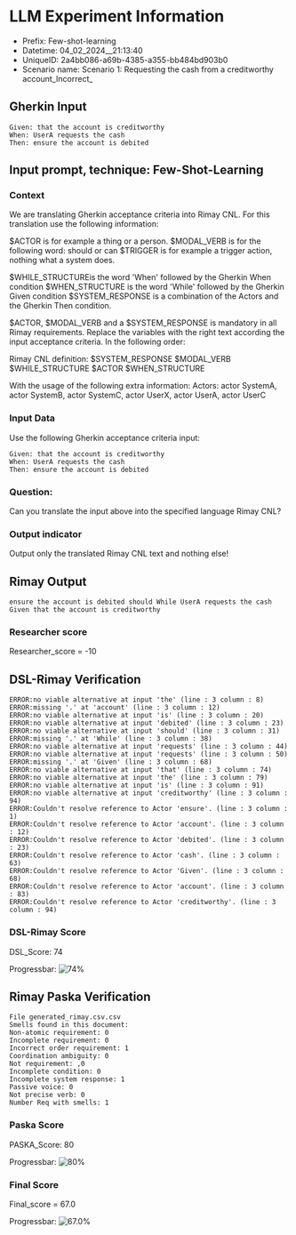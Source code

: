 

# LLM Experiment Information
* Prefix:   Few-shot-learning
* Datetime: 04_02_2024__21:13:40
* UniqueID: 2a4bb086-a69b-4385-a355-bb484bd903b0
* Scenario name: Scenario 1: Requesting the cash from a creditworthy account_Incorrect_

        

## Gherkin Input
```
Given: that the account is creditworthy
When: UserA requests the cash
Then: ensure the account is debited
```
    



## Input prompt, technique: Few-Shot-Learning


### Context
We are translating Gherkin acceptance criteria into Rimay CNL.
For this translation use the following information:

$ACTOR is for example a thing or a person.
$MODAL_VERB is for  the following word: should or can
$TRIGGER is for example a trigger action, nothing what a system does.

$WHILE_STRUCTUREis the word  'When' followed by the Gherkin When condition
$WHEN_STRUCTURE  is the word 'While' followed by the Gherkin Given condition 
$SYSTEM_RESPONSE is a combination of the Actors and the Gherkin Then condition.

$ACTOR, $MODAL_VERB and a $SYSTEM_RESPONSE is mandatory in all Rimay requirements.
Replace the variables with the right text according the input acceptance criteria.
In the following order: 

Rimay CNL definition: $SYSTEM_RESPONSE  $MODAL_VERB      $WHILE_STRUCTURE         $ACTOR      $WHEN_STRUCTURE

With the usage of the following extra information:
Actors: actor SystemA, actor SystemB, actor SystemC, actor UserX, actor UserA, actor UserC


        

### Input Data
Use the following Gherkin acceptance criteria input: 
```
Given: that the account is creditworthy
When: UserA requests the cash
Then: ensure the account is debited
```

### Question:
Can you translate the input above into the specified language Rimay CNL?

### Output indicator
Output only the translated Rimay CNL text and nothing else!


## Rimay Output
```
ensure the account is debited should While UserA requests the cash Given that the account is creditworthy
``` 
            

### Researcher score
Researcher_score = -10




## DSL-Rimay Verification
```
ERROR:no viable alternative at input 'the' (line : 3 column : 8)
ERROR:missing '.' at 'account' (line : 3 column : 12)
ERROR:no viable alternative at input 'is' (line : 3 column : 20)
ERROR:no viable alternative at input 'debited' (line : 3 column : 23)
ERROR:no viable alternative at input 'should' (line : 3 column : 31)
ERROR:missing '.' at 'While' (line : 3 column : 38)
ERROR:no viable alternative at input 'requests' (line : 3 column : 44)
ERROR:no viable alternative at input 'requests' (line : 3 column : 50)
ERROR:missing '.' at 'Given' (line : 3 column : 68)
ERROR:no viable alternative at input 'that' (line : 3 column : 74)
ERROR:no viable alternative at input 'the' (line : 3 column : 79)
ERROR:no viable alternative at input 'is' (line : 3 column : 91)
ERROR:no viable alternative at input 'creditworthy' (line : 3 column : 94)
ERROR:Couldn't resolve reference to Actor 'ensure'. (line : 3 column : 1)
ERROR:Couldn't resolve reference to Actor 'account'. (line : 3 column : 12)
ERROR:Couldn't resolve reference to Actor 'debited'. (line : 3 column : 23)
ERROR:Couldn't resolve reference to Actor 'cash'. (line : 3 column : 63)
ERROR:Couldn't resolve reference to Actor 'Given'. (line : 3 column : 68)
ERROR:Couldn't resolve reference to Actor 'account'. (line : 3 column : 83)
ERROR:Couldn't resolve reference to Actor 'creditworthy'. (line : 3 column : 94)

```
### DSL-Rimay Score
DSL_Score: 74

Progressbar: ![74%](https://progress-bar.dev/74)

            


## Rimay Paska Verification
```
File generated_rimay.csv.csv
Smells found in this document: 
Non-atomic requirement: 0
Incomplete requirement: 0
Incorrect order requirement: 1
Coordination ambiguity: 0
Not requirement: ,0
Incomplete condition: 0
Incomplete system response: 1
Passive voice: 0
Not precise verb: 0
Number Req with smells: 1

```
### Paska Score
PASKA_Score: 80

Progressbar: ![80%](https://progress-bar.dev/80)

            

### Final Score
Final_score = 67.0

Progressbar: ![67.0%](https://progress-bar.dev/67.0)

